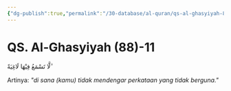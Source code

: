```yaml
---
{"dg-publish":true,"permalink":"/30-database/al-quran/qs-al-ghasyiyah-88-11/"}
---
```



# QS. Al-Ghasyiyah (88)-11
لَّا تَسْمَعُ فِيْهَا لَاغِيَةً ۗ

Artinya: *"di sana (kamu) tidak mendengar perkataan yang tidak berguna."*
